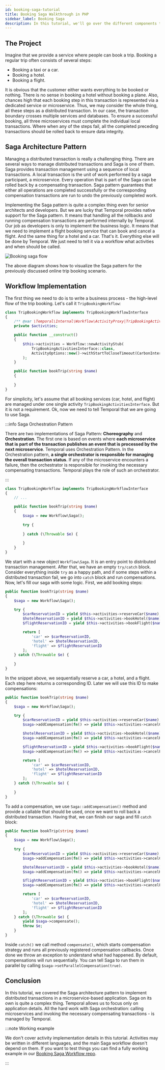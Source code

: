 ```yaml
---
id: booking-saga-tutorial 
title: Booking Saga Walkthrough in PHP 
sidebar_label: Booking Saga 
description: In this tutorial, we'll go over the different components that make up the Temporal Booking Saga code sample.
---
```


## The Project

Imagine that we provide a service where people can book a trip. Booking a regular trip often consists of several steps:
- Booking a taxi or a car.
- Booking a hotel.
- Booking a flight.

It is obvious that the customer either wants everything to be booked or nothing. There is no sense in booking a hotel
without booking a plane. Also, chances high that each booking step in this transaction is represented via a dedicated
service or microservice. Thus, we may consider the whole thing, all these steps as a distributed transaction. In our
case, the transaction boundary crosses multiple services and databases. To ensure a successful booking, all three
microservices must complete the individual local transactions. Where when any of the steps fail, all the completed
preceding transactions should be rolled back to ensure data integrity.

## Saga Architecture Pattern

Managing a distributed transaction is really a challenging thing. There are several ways to manage distributed
transactions and Saga is one of them. Saga provides transaction management using a sequence of local transactions. A
local transaction is the unit of work performed by a saga participant, a microservice. Every operation that is part of
the Saga can be rolled back by a compensating transaction. Saga pattern guarantees that either all operations are
completed successfully or the corresponding compensation transactions are run to undo the previously completed work.

Implementing the Saga pattern is quite a complex thing even for senior architects and developers. But we are lucky that 
Temporal provides native support for the Saga pattern. It means that handling all the rollbacks and running
compensation transactions are performed internally by Temporal. Our job as developers is only to implement the business 
logic. It means that we need to implement a flight booking service that can book and cancel a flight. And the same
thing for a hotel and a car. That's it. Everything else will be done by Temporal. We just need to tell it via a workflow
what activities and when should be called. 

![Booking saga flow](/img/tutorials/booking-saga-flow.png)

The above diagram shows how to visualize the Saga pattern for the previously discussed online trip booking scenario.

## Workflow Implementation

The first thing we need to do is to write a business process - the high-level flow of the trip booking. Let's call
it `TripBookingWorkflow`:

```php
class TripBookingWorkflow implements TripBookingWorkflowInterface
{
    /** @var \Temporal\Internal\Workflow\ActivityProxy|TripBookingActivitiesInterface */
    private $activities;

    public function __construct()
    {
        $this->activities = Workflow::newActivityStub(
            TripBookingActivitiesInterface::class,
            ActivityOptions::new()->withStartToCloseTimeout(CarbonInterval::hour(1))
        );
    }

    public function bookTrip(string $name)
    {
        
    }
}
```

For simplicity, let's assume that all booking services (car, hotel, and flight) are managed under one single 
activity `TripBookingActivitiesInterface`. But it is not a requirement. Ok, now we need to tell Temporal that
we are going to use Saga.

:::info Saga Orchestration Pattern

There are two implementations of Saga Pattern: **Choreography** and **Orchestration**. The first one is based on events where
**each microservice that is part of the transaction publishes an event that is processed by the next microservice**. Temporal
uses Orchestration Pattern. In the Orchestration pattern, **a single orchestrator is responsible for managing the overall
transaction status**. If any of the microservice encounters a failure, then the orchestrator is responsible for 
invoking the necessary compensating transactions. Temporal plays the role of such an orchestrator. 

:::

```php
class TripBookingWorkflow implements TripBookingWorkflowInterface
{
    // ...

    public function bookTrip(string $name)
    {
        $saga = new Workflow\Saga();
        
        try {
             
        } catch (\Throwable $e) {
        
        }
    }
}
```

We start with a new object `Workflow\Saga`. It is an entry point to distributed transaction management. After that, we
have an empty `try/catch` block. Consider everything inside `try` as a happy path, and if some steps within a distributed
transaction fail, we go into `catch` block and run compensations. Now, let's fill our saga with some logic. First, we add
booking steps:

```php
public function bookTrip(string $name)
{
    $saga = new Workflow\Saga();

    try {
        $carReservationID = yield $this->activities->reserveCar($name);
        $hotelReservationID = yield $this->activities->bookHotel($name);
        $flightReservationID = yield $this->activities->bookFlight($name);

        return [
            'car' => $carReservationID,
            'hotel' => $hotelReservationID,
            'flight' => $flightReservationID
        ];             
    } catch (\Throwable $e) {
    
    }
}
```

In the snippet above, we sequentially reserve a car, a hotel, and a flight. Each step here returns a corresponding ID.
Later we will use this ID to make compensations:

```php
public function bookTrip(string $name)
{
    $saga = new Workflow\Saga();

    try {
        $carReservationID = yield $this->activities->reserveCar($name);
        $saga->addCompensation(fn() => yield $this->activities->cancelCar($carReservationID, $name));

        $hotelReservationID = yield $this->activities->bookHotel($name);
        $saga->addCompensation(fn() => yield $this->activities->cancelHotel($hotelReservationID, $name));

        $flightReservationID = yield $this->activities->bookFlight($name);
        $saga->addCompensation(fn() => yield $this->activities->cancelFlight($flightReservationID, $name));

        return [
            'car' => $carReservationID,
            'hotel' => $hotelReservationID,
            'flight' => $flightReservationID
        ];         
    } catch (\Throwable $e) {
    
    }
}
```

To add a compensation, we use `Saga::addCompensation()` method and provide a callable that should be used, once we want
to roll back a distributed transaction. Having that, we can finish our saga and fill `catch` block:


```php
public function bookTrip(string $name)
{
    $saga = new Workflow\Saga();
    
    try {
        $carReservationID = yield $this->activities->reserveCar($name);
        $saga->addCompensation(fn() => yield $this->activities->cancelCar($carReservationID, $name));

        $hotelReservationID = yield $this->activities->bookHotel($name);
        $saga->addCompensation(fn() => yield $this->activities->cancelHotel($hotelReservationID, $name));

        $flightReservationID = yield $this->activities->bookFlight($name);
        $saga->addCompensation(fn() => yield $this->activities->cancelFlight($flightReservationID, $name));

        return [
            'car' => $carReservationID,
            'hotel' => $hotelReservationID,
            'flight' => $flightReservationID
        ];         
    } catch (\Throwable $e) {
        yield $saga->compensate();
        throw $e;    
    }
}
```

Inside `catch()` we call method `compensate()`, which starts compensation strategy and runs all previously registered
compensation callbacks. Once done we throw an exception to understand what had happened. By default, compensations
will run sequentially. You can tell Saga to run them in parallel by calling `$saga->setParallelCompensation(true)`.

## Conclusion

In this tutorial, we covered the Saga architecture pattern to implement distributed transactions in a microservice-based application.
Saga on its own is quite a complex thing. Temporal allows us to focus only on application details. All the hard work with
Saga orchestration: calling microservices and invoking the necessary compensating transactions - is managed by Temporal. 

:::note Working example

We don't cover activity implementation details in this tutorial. Activities may be written in different languages, and the
main Saga workflow doesn't depend on them. If you want to test things you can find a fully working example in our 
[Booking Saga Workflow repo](https://github.com/temporalio/samples-php/tree/master/app/src/BookingSaga).

:::
